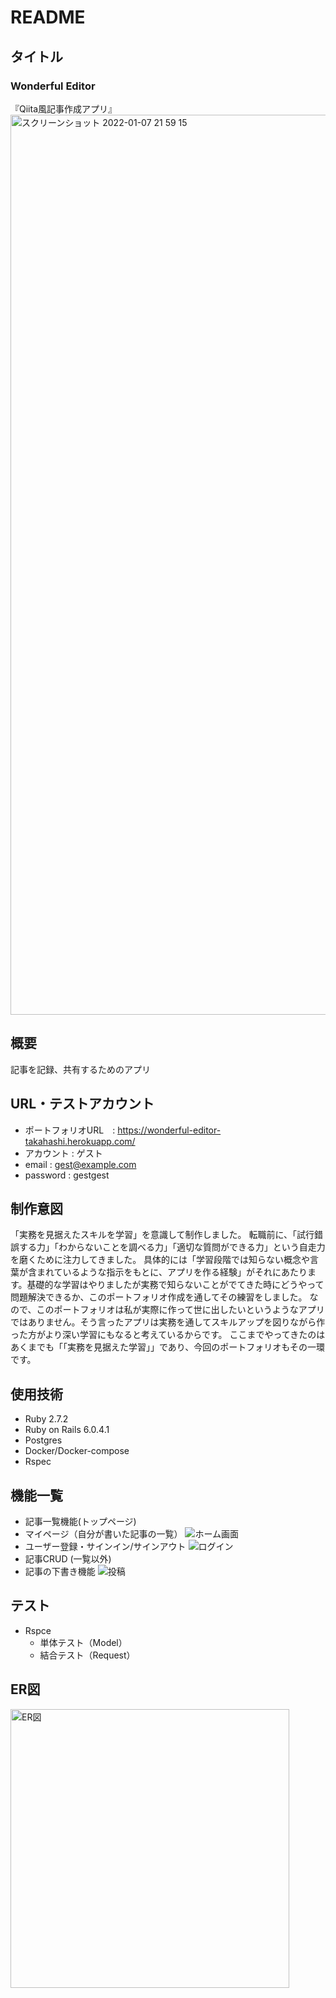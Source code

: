 # README

## タイトル
### Wonderful Editor
『Qiita風記事作成アプリ』
<img width="1440" alt="スクリーンショット 2022-01-07 21 59 15" src="https://user-images.githubusercontent.com/76923959/148547725-86e05728-ac6a-4506-9f7d-822db0b00363.png">


## 概要
記事を記録、共有するためのアプリ

## URL・テストアカウント
- ポートフォリオURL　: https://wonderful-editor-takahashi.herokuapp.com/
- アカウント : ゲスト
- email : gest@example.com
- password : gestgest

## 制作意図
「実務を見据えたスキルを学習」を意識して制作しました。 転職前に、「試行錯誤する力」「わからないことを調べる力」「適切な質問ができる力」という自走力を磨くために注力してきました。 具体的には「学習段階では知らない概念や言葉が含まれているような指示をもとに、アプリを作る経験」がそれにあたります。基礎的な学習はやりましたが実務で知らないことがでてきた時にどうやって問題解決できるか、このポートフォリオ作成を通してその練習をしました。 なので、このポートフォリオは私が実際に作って世に出したいというようなアプリではありません。そう言ったアプリは実務を通してスキルアップを図りながら作った方がより深い学習にもなると考えているからです。 ここまでやってきたのはあくまでも「「実務を見据えた学習」」であり、今回のポートフォリオもその一環です。

## 使用技術
- Ruby 2.7.2
- Ruby on Rails 6.0.4.1
- Postgres
- Docker/Docker-compose
- Rspec

## 機能一覧
- 記事一覧機能(トップページ)
- マイページ（自分が書いた記事の一覧）
![ホーム画面](https://user-images.githubusercontent.com/76923959/148556496-96440b21-241b-481b-9bd5-534c31e91409.gif)
- ユーザー登録・サインイン/サインアウト
![ログイン](https://user-images.githubusercontent.com/76923959/148556633-c575915e-ae51-48e5-b0bc-0f5fce3d637d.gif)
- 記事CRUD (一覧以外)
- 記事の下書き機能
![投稿](https://user-images.githubusercontent.com/76923959/148557498-5863eddf-42f6-4a9b-8ffe-f6ae8fbf10d8.gif)

## テスト
- Rspce
  - 単体テスト（Model）
  - 結合テスト（Request）

## ER図
<img width="446" alt="ER図" src="https://user-images.githubusercontent.com/76923959/148557880-ba209041-53ac-45ed-ad33-b3409941bec1.png">
